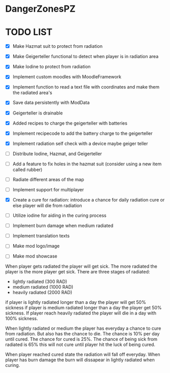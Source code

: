 # DangerZonesPZ

# TODO LIST

- [x] Make Hazmat suit to protect from radiation
- [x] Make Geigerteller functional to detect when player is in radiation area
- [x] Make Iodine to protect from radiation
- [x] Implement custom moodles with MoodleFramework
- [x] Implement function to read a text file with coordinates and make them the radiated area's
- [x] Save data persistently with ModData
- [x] Geigerteller is drainable
- [x] Added recipes to charge the geigerteller with batteries
- [x] Implement recipecode to add the battery charge to the geigerteller
- [x] Implement radiation self check with a device maybe geiger teller
- [ ] Distribute Iodine, Hazmat, and Geigerteller
- [ ] Add a feature to fix holes in the hazmat suit (consider using a new item called rubber)
- [ ] Radiate different areas of the map
- [ ] Implement support for multiplayer
- [x] Create a cure for radiation: introduce a chance for daily radiation cure or else player will die from radiation
- [ ] Utilize iodine for aiding in the curing process
- [ ] Implement burn damage when medium radiated
- [ ] Implement translation texts
- [ ] Make mod logo/image
- [ ] Make mod showcase


When player gets radiated the player will get sick. The more radiated the player is the more player get sick.
There are three stages of radiated:
- lightly radiated (300 RAD)
- medium radiated (1000 RAD)
- heavily radiated (2000 RAD)

if player is lightly radiated longer than a day the player will get 50% sickness
if player is medium radiated longer than a day the player get 50% sickness.
If player reach heavily radiated the player will die in a day with 100% sickness.

When lightly radiated or medium the player has everyday a chance to cure from radiation.
But also has the chance to die. The chance is 10% per day until cured.
The chance for cured is 25%.
The chance of being sick from radiated is 65% this will not cure until player hit the luck of being cured.

When player reached cured state the radiation will fall off everyday.
When player has burn damage the burn will dissapear in lightly radiated when curing.

